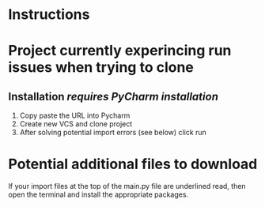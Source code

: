 # Instructions

# Project currently experincing run issues when trying to clone

## Installation *requires PyCharm installation*
1. Copy paste the URL into Pycharm
2. Create new VCS and clone project
3. After solving potential import errors (see below) click run

# Potential additional files to download
If your import files at the top of the main.py file are underlined read, then open the terminal and install the appropriate packages.
